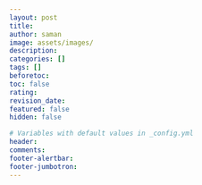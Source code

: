 ```yaml
---
layout: post
title: 
author: saman
image: assets/images/
description: 
categories: []
tags: []
beforetoc: 
toc: false
rating: 
revision_date: 
featured: false
hidden: false

# Variables with default values in _config.yml
header: 
comments: 
footer-alertbar: 
footer-jumbotron: 
---
```

